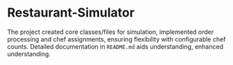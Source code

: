# Restaurant-Simulator
The project created core classes/files for simulation, implemented order processing and chef assignments, ensuring flexibility with configurable chef counts. Detailed documentation in `README.md` aids understanding, enhanced understanding.
